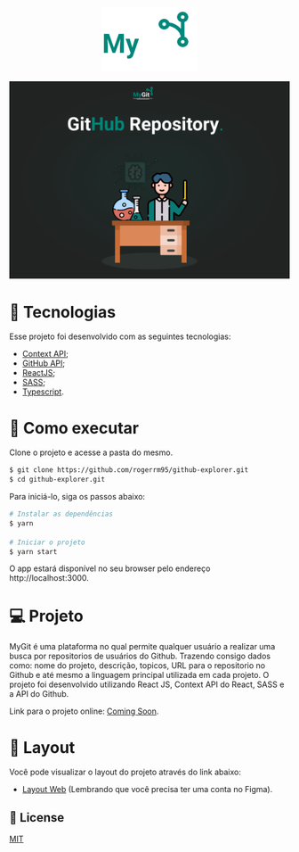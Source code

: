 <p align='center'>
  <img src="./src/assets/logo.svg" alt="Logo">
</p>

<div>
    <img src='./src/assets/capa.png' alt='Capa'>
</div> 
 
 # 🧪 Tecnologias

Esse projeto foi desenvolvido com as seguintes tecnologias:
- [Context API](https://pt-br.reactjs.org/docs/context.html);
- [GitHub API](https://docs.github.com/pt/rest);
- [ReactJS](https://pt-br.reactjs.org/);
- [SASS](https://sass-lang.com/);
- [Typescript](https://www.typescriptlang.org/).

# 🚀 Como executar

Clone o projeto e acesse a pasta do mesmo.

```bash
$ git clone https://github.com/rogerrm95/github-explorer.git
$ cd github-explorer.git
```
Para iniciá-lo, siga os passos abaixo:
```bash
# Instalar as dependências
$ yarn

# Iniciar o projeto
$ yarn start
```
O app estará disponível no seu browser pelo endereço http://localhost:3000.

# 💻 Projeto

MyGit é uma plataforma no qual permite qualquer usuário a realizar uma busca por repositorios de usuários do Github. Trazendo consigo dados como: nome do projeto, descrição, topicos, URL para o repositorio no Github e até mesmo a linguagem principal utilizada em cada projeto. O projeto foi desenvolvido utilizando React JS, Context API do React, SASS e a API do Github.

Link para o projeto online: [Coming Soon]().

# 🔖 Layout

Você pode visualizar o layout do projeto através do link abaixo:
- [Layout Web](https://www.figma.com/file/cLgDIjV8Pd6P0VBaKzHEjU/GitHub-Explorer?node-id=0%3A1) (Lembrando que você precisa ter uma conta no Figma).

## 📃 License

[MIT](https://choosealicense.com/licenses/mit/)